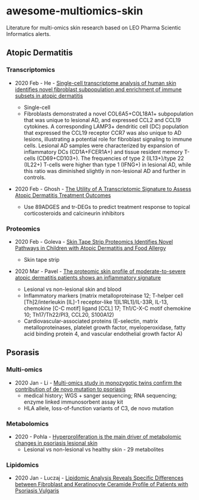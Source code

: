 # awesome-multiomics-skin

Literature for multi-omics skin research based on LEO Pharma Scientic Informatics alerts.

## Atopic Dermatitis

### Transcriptomics

- 2020 Feb - He - [Single-cell transcriptome analysis of human skin identifies novel fibroblast subpopulation and enrichment of immune subsets in atopic dermatitis](http://dx.doi.org/10.1016/j.jaci.2020.01.042) 
  - Single-cell
  - Fibroblasts demonstrated a novel COL6A5+COL18A1+ subpopulation that was unique to lesional AD, and expressed CCL2 and CCL19 cytokines. A corresponding LAMP3+ dendritic cell (DC) population that expressed the CCL19 receptor CCR7 was also unique to AD lesions, illustrating a potential role for fibroblast signaling to immune cells. Lesional AD samples were characterized by expansion of inflammatory DCs (CD1A+FCER1A+) and tissue resident memory T-cells (CD69+CD103+). The frequencies of type 2 (IL13+)/type 22 (IL22+) T-cells were higher than type 1 (IFNG+) in lesional AD, while this ratio was diminished slightly in non-lesional AD and further in controls.

- 2020 Feb - Ghosh - [The Utility of A Transcriptomic Signature to Assess Atopic Dermatitis Treatment Outcomes](http://dx.doi.org/10.1016/j.jaci.2019.12.270)
  - Use 89ADGES and tr-DEGs to predict treatment response to topical corticosteroids and calcineurin inhibitors

### Proteomics

- 2020 Feb - Goleva - [Skin Tape Strip Proteomics Identifies Novel Pathways in Children with Atopic Dermatitis and Food Allergy](http://dx.doi.org/10.1016/j.jaci.2019.12.282)
  - Skin tape strip

- 2020 Mar - Pavel - [The proteomic skin profile of moderate-to-severe atopic dermatitis patients shows an inflammatory signature](https://doi.org/10.1016/j.jaad.2019.10.039) 
  - Lesional vs non-lesional skin and blood 
  - Inflammatory markers (matrix metalloproteinase 12; T-helper cell [Th]2/interleukin [IL]-1 receptor-like 1[IL1RL1]/IL-33R, IL-13, chemokine [C-C motif] ligand [CCL] 17; Th1/C-X-C motif chemokine 10; Th17/Th22/PI3, CCL20, S100A12)
  - Cardiovascular-associated proteins (E-selectin, matrix metalloproteinases, platelet growth factor, myeloperoxidase, fatty acid binding protein 4, and vascular endothelial growth factor A)


## Psorasis

### Multi-omics
- 2020 Jan - Li - [Multi-omics study in monozygotic twins confirm the contribution of de novo mutation to psoriasis](https://doi.org/10.1016/j.jaut.2019.102349)
  - medical history; WGS + sanger sequencing; RNA sequencing; enzyme linked immunosorbent assay kit
  - HLA allele, loss-of-function variants of C3, de novo mutation

### Metabolomics

- 2020 - Pohla - [Hyperproliferation is the main driver of metabolomic changes in psoriasis lesional skin](https://doi.org/10.1038/s41598-020-59996-z) 
  - Lesional vs non-lesional vs healthy skin - 29 metabolites

### Lipidomics

- 2020 Jan - Luczaj - [Lipidomic Analysis Reveals Specific Differences between Fibroblast and Keratinocyte Ceramide Profile of Patients with Psoriasis Vulgaris](http://dx.doi.org/10.3390/molecules25030630)